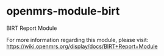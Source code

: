 openmrs-module-birt
===================

BIRT Report Module

For more information regarding this module, please visit: https://wiki.openmrs.org/display/docs/BIRT+Report+Module
